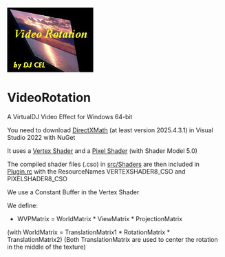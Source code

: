 ![logo](https://github.com/djcel/VirtualDJ-VideoRotation-Win64/blob/main/VideoRotation.JPG?raw=true "")
# VideoRotation
A VirtualDJ Video Effect for Windows 64-bit

You need to download [DirectXMath](https://github.com/Microsoft/DirectXMath) (at least version 2025.4.3.1) in Visual Studio 2022 with NuGet 

It uses a [Vertex Shader](https://github.com/DJCEL/VirtualDJ-VideoRotation-Win64/blob/main/src/Shaders/VertexShader.hlsl) and a [Pixel Shader](https://github.com/DJCEL/VirtualDJ-VideoRotation-Win64/blob/main/src/Shaders/PixelShader.hlsl) (with Shader Model 5.0)

The compiled shader files (.cso) in [src/Shaders](https://github.com/DJCEL/VirtualDJ-VideoRotation-Win64/tree/main/src/Shaders) are then included in [Plugin.rc](https://github.com/DJCEL/VirtualDJ-VideoRotation-Win64/blob/main/src/Plugin.rc) with the ResourceNames VERTEXSHADER8_CSO and PIXELSHADER8_CSO

We use a Constant Buffer in the Vertex Shader 

We define:
- WVPMatrix = WorldMatrix * ViewMatrix * ProjectionMatrix
  
(with WorldMatrix = TranslationMatrix1 * RotationMatrix * TranslationMatrix2)
(Both TranslationMatrix are used to center the rotation in the middle of the texture)
